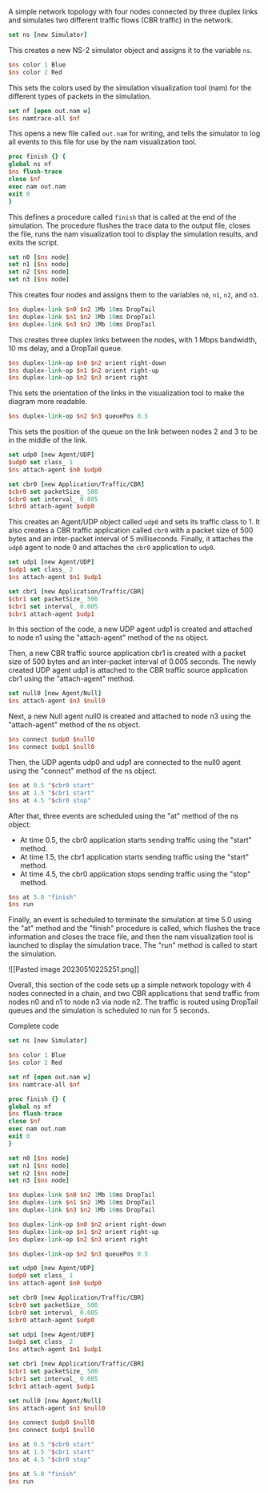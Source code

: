 A simple network topology with four nodes connected by three duplex links and simulates two different traffic flows (CBR traffic) in the network.

```tcl
set ns [new Simulator]
```
This creates a new NS-2 simulator object and assigns it to the variable `ns`.

```tcl
$ns color 1 Blue
$ns color 2 Red
```
This sets the colors used by the simulation visualization tool (nam) for the different types of packets in the simulation.

```tcl
set nf [open out.nam w]
$ns namtrace-all $nf
```
This opens a new file called `out.nam` for writing, and tells the simulator to log all events to this file for use by the nam visualization tool.

```tcl
proc finish {} {
global ns nf
$ns flush-trace
close $nf
exec nam out.nam
exit 0
}
```
This defines a procedure called `finish` that is called at the end of the simulation. The procedure flushes the trace data to the output file, closes the file, runs the nam visualization tool to display the simulation results, and exits the script.

```tcl
set n0 [$ns node]
set n1 [$ns node]
set n2 [$ns node]
set n3 [$ns node]
```
This creates four nodes and assigns them to the variables `n0`, `n1`, `n2`, and `n3`.

```tcl
$ns duplex-link $n0 $n2 1Mb 10ms DropTail
$ns duplex-link $n1 $n2 1Mb 10ms DropTail
$ns duplex-link $n3 $n2 1Mb 10ms DropTail
```
This creates three duplex links between the nodes, with 1 Mbps bandwidth, 10 ms delay, and a DropTail queue.

```tcl
$ns duplex-link-op $n0 $n2 orient right-down
$ns duplex-link-op $n1 $n2 orient right-up
$ns duplex-link-op $n2 $n3 orient right
```
This sets the orientation of the links in the visualization tool to make the diagram more readable.

```tcl
$ns duplex-link-op $n2 $n3 queuePos 0.5
```
This sets the position of the queue on the link between nodes 2 and 3 to be in the middle of the link.

```tcl
set udp0 [new Agent/UDP]
$udp0 set class_ 1
$ns attach-agent $n0 $udp0

set cbr0 [new Application/Traffic/CBR]
$cbr0 set packetSize_ 500
$cbr0 set interval_ 0.005
$cbr0 attach-agent $udp0
```
This creates an Agent/UDP object called `udp0` and sets its traffic class to 1. It also creates a CBR traffic application called `cbr0` with a packet size of 500 bytes and an inter-packet interval of 5 milliseconds. Finally, it attaches the `udp0` agent to node 0 and attaches the `cbr0` application to `udp0`.

```tcl
set udp1 [new Agent/UDP]
$udp1 set class_ 2
$ns attach-agent $n1 $udp1

set cbr1 [new Application/Traffic/CBR]
$cbr1 set packetSize_ 500
$cbr1 set interval_ 0.005
$cbr1 attach-agent $udp1
```
  
In this section of the code, a new UDP agent udp1 is created and attached to node n1 using the "attach-agent" method of the ns object.

Then, a new CBR traffic source application cbr1 is created with a packet size of 500 bytes and an inter-packet interval of 0.005 seconds. The newly created UDP agent udp1 is attached to the CBR traffic source application cbr1 using the "attach-agent" method.

```tcl
set null0 [new Agent/Null]
$ns attach-agent $n3 $null0
```
Next, a new Null agent null0 is created and attached to node n3 using the "attach-agent" method of the ns object.

```tcl
$ns connect $udp0 $null0
$ns connect $udp1 $null0
```
Then, the UDP agents udp0 and udp1 are connected to the null0 agent using the "connect" method of the ns object.

```tcl
$ns at 0.5 "$cbr0 start"
$ns at 1.5 "$cbr1 start"
$ns at 4.5 "$cbr0 stop"
```
After that, three events are scheduled using the "at" method of the ns object:

-   At time 0.5, the cbr0 application starts sending traffic using the "start" method.
-   At time 1.5, the cbr1 application starts sending traffic using the "start" method.
-   At time 4.5, the cbr0 application stops sending traffic using the "stop" method.

```tcl
$ns at 5.0 "finish"
$ns run
```
Finally, an event is scheduled to terminate the simulation at time 5.0 using the "at" method and the "finish" procedure is called, which flushes the trace information and closes the trace file, and then the nam visualization tool is launched to display the simulation trace. The "run" method is called to start the simulation.

![[Pasted image 20230510225251.png]]

Overall, this section of the code sets up a simple network topology with 4 nodes connected in a chain, and two CBR applications that send traffic from nodes n0 and n1 to node n3 via node n2. The traffic is routed using DropTail queues and the simulation is scheduled to run for 5 seconds.

Complete code
```tcl
set ns [new Simulator]

$ns color 1 Blue
$ns color 2 Red

set nf [open out.nam w]
$ns namtrace-all $nf

proc finish {} {
global ns nf
$ns flush-trace
close $nf
exec nam out.nam
exit 0
}

set n0 [$ns node]
set n1 [$ns node]
set n2 [$ns node]
set n3 [$ns node]

$ns duplex-link $n0 $n2 1Mb 10ms DropTail
$ns duplex-link $n1 $n2 1Mb 10ms DropTail
$ns duplex-link $n3 $n2 1Mb 10ms DropTail

$ns duplex-link-op $n0 $n2 orient right-down
$ns duplex-link-op $n1 $n2 orient right-up
$ns duplex-link-op $n2 $n3 orient right

$ns duplex-link-op $n2 $n3 queuePos 0.5

set udp0 [new Agent/UDP]
$udp0 set class_ 1
$ns attach-agent $n0 $udp0

set cbr0 [new Application/Traffic/CBR]
$cbr0 set packetSize_ 500
$cbr0 set interval_ 0.005
$cbr0 attach-agent $udp0

set udp1 [new Agent/UDP]
$udp1 set class_ 2
$ns attach-agent $n1 $udp1

set cbr1 [new Application/Traffic/CBR]
$cbr1 set packetSize_ 500
$cbr1 set interval_ 0.005
$cbr1 attach-agent $udp1

set null0 [new Agent/Null]
$ns attach-agent $n3 $null0

$ns connect $udp0 $null0
$ns connect $udp1 $null0

$ns at 0.5 "$cbr0 start"
$ns at 1.5 "$cbr1 start"
$ns at 4.5 "$cbr0 stop"

$ns at 5.0 "finish"
$ns run
```